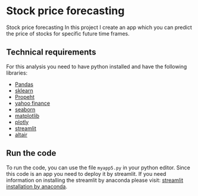 # Stock price forecasting 
Stock price forecasting
In this project I create an app which you can predict the price of stocks for specific future time frames.  

## Technical requirements
For this analysis you need to have python installed and have the following libraries:
- [Pandas](https://pandas.pydata.org/)
- [sklearn](https://scikit-learn.org/stable/)
- [Propeht](https://github.com/facebook/prophet)
- [yahoo finance](https://pypi.org/project/yfinance/)
- [seaborn](https://seaborn.pydata.org/)
- [matplotlib](https://matplotlib.org/stable/tutorials/introductory/pyplot.html)
- [plotly](https://plotly.com/python/)
- [streamlit](https://streamlit.io/)
- [altair](https://altair-viz.github.io/)

## Run the code
To run the code, you can use the file ```myapp5.py``` in your python editor. Since this code is an app you need to deploy it by streamlit. 
If you need information on installing the streamlit by anaconda please visit: [streamlit installation by anaconda](https://anaconda.org/conda-forge/streamlit). 
